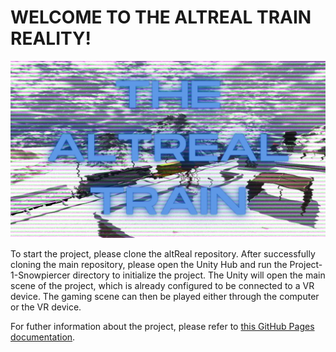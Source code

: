 # WELCOME TO THE ALTREAL TRAIN REALITY!

![](https://github.com/ak7588/altReal/blob/master/Project-1-Snowpiercer/Project%201%20Info/project_image.png)

To start the project, please clone the altReal repository. After successfully cloning the main repository, please open the Unity Hub and run the Project-1-Snowpiercer directory to initialize the project. The Unity will open the main scene of the project, which is already configured to be connected to a VR device. The gaming scene can then be played either through the computer or the VR device.

For futher information about the project, please refer to [this GitHub Pages documentation](https://ak7588.github.io/altReal/).
